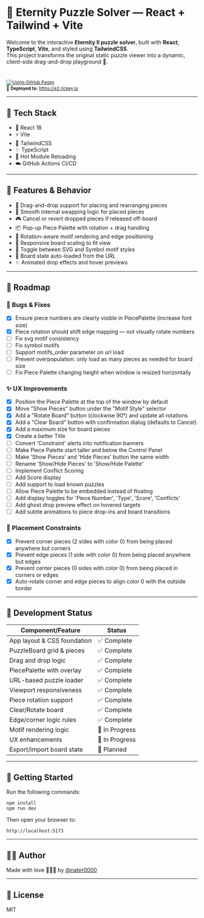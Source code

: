 # 🧩 Eternity Puzzle Solver — React + Tailwind + Vite

Welcome to the interactive **Eternity II puzzle solver**, built with **React**, **TypeScript**, **Vite**, and styled using **TailwindCSS**.  
This project transforms the original static puzzle viewer into a dynamic, client-side drag-and-drop playground 🎯.

#
<sub>[![Using GitHub Pages](https://github.com/nater0000/eternity-puzzle-react/actions/workflows/deploy.yml/badge.svg)](https://github.com/nater0000/eternity-puzzle-react/actions/workflows/deploy.yml)</sub>
<br><sub>🚀 **Deployed to:** https://e2.rickey.io</sub>

---

## 🔧 Tech Stack

- 🧬 React 18  
- ⚡ Vite  
- 🎨 TailwindCSS  
- ✨ TypeScript  
- 🔁 Hot Module Reloading  
- ☁️ GitHub Actions CI/CD

---

## 🧠 Features & Behavior

- 🧩 Drag-and-drop support for placing and rearranging pieces
- 🔁 Smooth internal swapping logic for placed pieces
- 🎮 Cancel or revert dropped pieces if released off-board
- 📦 Pop-up Piece Palette with rotation + drag handling
- 🧭 Rotation-aware motif rendering and edge positioning
- 🧮 Responsive board scaling to fit view
- 🎨 Toggle between SVG and Symbol motif styles
- 🧪 Board state auto-loaded from the URL
- ✨ Animated drop effects and hover previews

---

## 🔨 Roadmap

### 🐞 Bugs & Fixes

- [x] Ensure piece numbers are clearly visible in PiecePalette (increase font size)
- [x] Piece rotation should shift edge mapping — not visually rotate numbers
- [ ] Fix svg motif consistency
- [ ] Fix symbol motifs
- [ ] Support motifs_order parameter on url load
- [ ] Prevent overpopulation: only load as many pieces as needed for board size
- [ ] Fix Piece Palette changing height when window is resized horizontally

### ✨ UX Improvements

- [x] Position the Piece Palette at the top of the window by default
- [x] Move "Show Pieces" button under the "Motif Style" selector
- [x] Add a "Rotate Board" button (clockwise 90°) and update all rotations
- [x] Add a "Clear Board" button with confirmation dialog (defaults to Cancel)
- [x] Add a maximum size for board pieces
- [x] Create a better Title
- [ ] Convert 'Constraint' alerts into notification banners
- [ ] Make Piece Palette start taller and below the Control Panel
- [ ] Make 'Show Pieces' and 'Hide Pieces' button the same width
- [ ] Rename 'Show/Hide Pieces' to 'Show/Hide Palette'
- [ ] Implement Conflict Scoring
- [ ] Add Score display
- [ ] Add support to load known puzzles
- [ ] Allow Piece Palette to be embedded instead of floating
- [ ] Add display toggles for 'Piece Number', 'Type', 'Score', 'Conflicts'
- [ ] Add ghost drop preview effect on hovered targets
- [ ] Add subtle animations to piece drop-ins and board transitions

### 🔐 Placement Constraints

- [x] Prevent corner pieces (2 sides with color 0) from being placed anywhere but corners
- [x] Prevent edge pieces (1 side with color 0) from being placed anywhere but edges
- [x] Prevent center pieces (0 sides with color 0) from being placed in corners or edges
- [x] Auto-rotate corner and edge pieces to align color 0 with the outside border

---

## 🧱 Development Status

| Component/Feature            | Status         |
|-----------------------------|----------------|
| App layout & CSS foundation | ✅ Complete     |
| PuzzleBoard grid & pieces   | ✅ Complete     |
| Drag and drop logic         | ✅ Complete     |
| PiecePalette with overlay   | ✅ Complete     |
| URL-based puzzle loader     | ✅ Complete     |
| Viewport responsiveness     | ✅ Complete     |
| Piece rotation support      | ✅ Complete     |
| Clear/Rotate board          | ✅ Complete     |
| Edge/corner logic rules     | ✅ Complete     |
| Motif rendering logic       | 🔧 In Progress  |
| UX enhancements             | 🔧 In Progress  |
| Export/import board state   | 🔲 Planned      |

---

## 🚀 Getting Started

Run the following commands:

```
npm install
npm run dev
```

Then open your browser to:

```
http://localhost:5173
```

---

## 👨‍💻 Author

Made with love 🧩💙🤖 by [@nater0000](https://github.com/nater0000)

---

## 📝 License

MIT